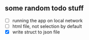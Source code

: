 ## some random todo stuff

- [ ] running the app on local network
- [ ] html file, not selection by default
- [X] write struct to json file